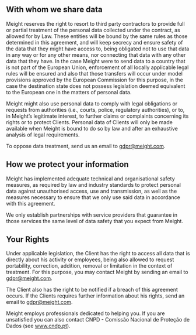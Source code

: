 ## With whom we share data
Meight reserves the right to resort to third party contractors to provide full or partial treatment of the personal data collected under the contract, as allowed for by Law. These entities will be bound by the same rules as those determined in this agreement, and will keep secrecy and ensure safety of the data that they might have access to, being obligated not to use that data in any way or for any other means, nor connecting that data with any other data that they have. In the case Meight were to send data to a country that is not part of the European Union, enforcement of all locally applicable legal rules will be ensured and also that those transfers will occur under model provisions approved by the European Commission for this purpose, in the case the destination state does not possess legislation deemed equivalent to the European one in the matters of personal data.

Meight might also use personal data to comply with legal obligations or requests from authorities (i.e., courts, police, regulatory authorities), or to, in Meight’s legitimate interest, to further claims or complaints concerning its rights or to protect Clients. Personal data of Clients will only be made available when Meight is bound to do so by law and after an exhaustive analysis of legal requirements.

To oppose data treatment, send us an email to gdpr@meight.com.


## How we protect your information 

Meight has implemented adequate technical and organisational safety measures, as required by law and industry standards to protect personal data against unauthorised access, use and transmission, as well as the measures necessary to ensure that we only use said data in accordance with this agreement.

We only establish partnerships with service providers that guarantee in those services the same level of data safety that you expect from Meight.

## Your Rights

Under applicable legislation, the Client has the right to access all data that is directly about his activity or employees, being also allowed to request portability, correction, addition, removal or limitation in the context of treatment. For this purpose, you may contact Meight by sending an email to gdpr@meight.com.

The Client also has the right to be notified if a breach of this agreement occurs. If the Clients requires further information about his rights, send an email to gdpr@meight.com.

Meight employs professionals dedicated to helping you. If you are unsatisfied you can also contact CNPD - Comissão Nacional de Proteção de Dados (see www.cndp.pt).